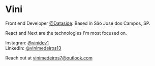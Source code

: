 # Vini

Front end Developer [@Dataside](https://www.dataside.com.br).
Based in São José dos Campos, SP.

React and Next are the technologies I'm most focused on.

Instagran: [@vinidev1](https://instagran.com/soudev1)  
LinkedIn: [@vinimedeiros13](https://linkedin.com/in/vinimedeiros13)

Reach out at [vinimedeiros7@outlook.com](mailto:vinimedeiros7@outlook.com) 
